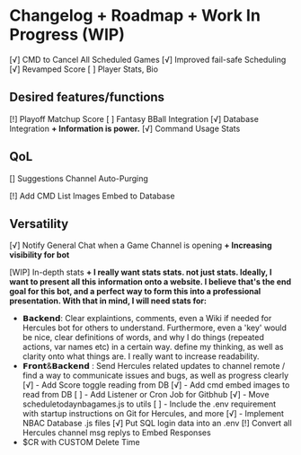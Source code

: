 # Changelog + Roadmap + Work In Progress (WIP)

[√] CMD to Cancel All Scheduled Games
[√] Improved fail-safe Scheduling
[√] Revamped Score
[ ] Player Stats, Bio

## Desired features/functions
[!] Playoff Matchup Score
[ ] Fantasy BBall Integration
[√] Database Integration
**+ Information is power.**
[√] Command Usage Stats

## QoL
[] Suggestions Channel Auto-Purging

[!] Add CMD List Images Embed to Database

## Versatility
[√] Notify General Chat when a Game Channel is opening 
**+ Increasing visibility for bot**

[WIP] In-depth stats
**+ I really want stats stats. not just stats. Ideally, I want to present all this information onto a website. I believe that's the end goal for this bot, and a perfect way to form this into a professional presentation.
 With that in mind, I will need stats for:**


- ⁡⁢⁣⁣𝗕𝗮𝗰𝗸𝗲𝗻𝗱⁡: Clear explaintions, comments, even a Wiki if needed for Hercules bot for others to understand. Furthermore, even a 'key' would be nice, clear definitions of words, and why I do things (repeated actions, var names etc) in a certain way. define my thinking, as well as clarity onto what things are. I really want to increase readability.
- ⁡⁢⁣⁢𝗙𝗿𝗼𝗻𝘁⁡&⁡⁢⁣⁣𝗕𝗮𝗰𝗸𝗲𝗻𝗱⁡ ⁡: Send Hercules related updates to channel remote / find a way to communicate issues and bugs, as well as progress clearly
[√] - Add Score toggle reading from DB
[√] - Add cmd embed  images to read from DB
[ ] - Add Listener or Cron Job for Gitbhub
[√] - Move scheduletodaynbagames.js to utils
[ ] - Include the .env requirement with startup instructions on Git for Hercules, and more
[√] - Implement NBAC Database .js files
[√]  Put SQL login data into an .env
[!]  Convert all Hercules channel msg replys to Embed Responses
- $CR with CUSTOM Delete Time